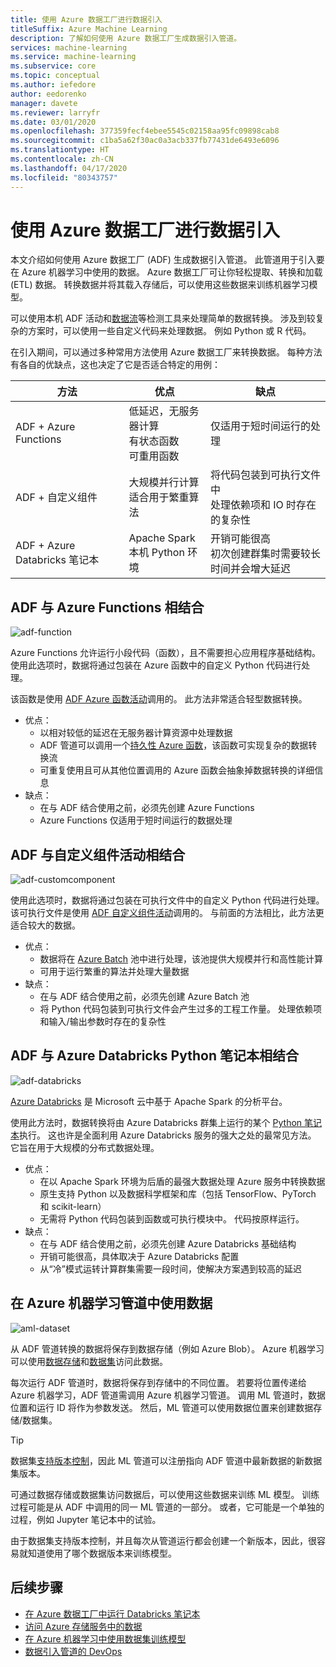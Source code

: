 ```yaml
---
title: 使用 Azure 数据工厂进行数据引入
titleSuffix: Azure Machine Learning
description: 了解如何使用 Azure 数据工厂生成数据引入管道。
services: machine-learning
ms.service: machine-learning
ms.subservice: core
ms.topic: conceptual
ms.author: iefedore
author: eedorenko
manager: davete
ms.reviewer: larryfr
ms.date: 03/01/2020
ms.openlocfilehash: 377359fecf4ebee5545c02158aa95fc09898cab8
ms.sourcegitcommit: c1ba5a62f30ac0a3acb337fb77431de6493e6096
ms.translationtype: HT
ms.contentlocale: zh-CN
ms.lasthandoff: 04/17/2020
ms.locfileid: "80343757"
---
```

# <a name="data-ingestion-with-azure-data-factory"></a>使用 Azure 数据工厂进行数据引入

本文介绍如何使用 Azure 数据工厂 (ADF) 生成数据引入管道。 此管道用于引入要在 Azure 机器学习中使用的数据。 Azure 数据工厂可让你轻松提取、转换和加载 (ETL) 数据。 转换数据并将其载入存储后，可以使用这些数据来训练机器学习模型。

可以使用本机 ADF 活动和[数据流](https://docs.azure.cn/data-factory/control-flow-execute-data-flow-activity)等检测工具来处理简单的数据转换。 涉及到较复杂的方案时，可以使用一些自定义代码来处理数据。 例如 Python 或 R 代码。

在引入期间，可以通过多种常用方法使用 Azure 数据工厂来转换数据。 每种方法有各自的优缺点，这也决定了它是否适合特定的用例：

| 方法 | 优点 | 缺点 |
| ----- | ----- | ----- |
| ADF + Azure Functions | 低延迟，无服务器计算</br>有状态函数</br>可重用函数 | 仅适用于短时间运行的处理 |
| ADF + 自定义组件 | 大规模并行计算</br>适合用于繁重算法 | 将代码包装到可执行文件中</br>处理依赖项和 IO 时存在的复杂性 |
| ADF + Azure Databricks 笔记本 | Apache Spark</br>本机 Python 环境 | 开销可能很高</br>初次创建群集时需要较长时间并会增大延迟

## <a name="adf-with-azure-functions"></a>ADF 与 Azure Functions 相结合

![adf-function](media/how-to-data-ingest-adf/adf-function.png)

Azure Functions 允许运行小段代码（函数），且不需要担心应用程序基础结构。 使用此选项时，数据将通过包装在 Azure 函数中的自定义 Python 代码进行处理。 

该函数是使用 [ADF Azure 函数活动](https://docs.azure.cn/data-factory/control-flow-azure-function-activity)调用的。 此方法非常适合轻型数据转换。 

* 优点：
    * 以相对较低的延迟在无服务器计算资源中处理数据
    * ADF 管道可以调用一个[持久性 Azure 函数](/azure-functions/durable/durable-functions-overview)，该函数可实现复杂的数据转换流 
    * 可重复使用且可从其他位置调用的 Azure 函数会抽象掉数据转换的详细信息
* 缺点：
    * 在与 ADF 结合使用之前，必须先创建 Azure Functions
    * Azure Functions 仅适用于短时间运行的数据处理

## <a name="adf-with-custom-component-activity"></a>ADF 与自定义组件活动相结合

![adf-customcomponent](media/how-to-data-ingest-adf/adf-customcomponent.png)

使用此选项时，数据将通过包装在可执行文件中的自定义 Python 代码进行处理。 该可执行文件是使用 [ADF 自定义组件活动](https://docs.azure.cn/data-factory/transform-data-using-dotnet-custom-activity)调用的。 与前面的方法相比，此方法更适合较大的数据。

* 优点：
    * 数据将在 [Azure Batch](https://docs.azure.cn/batch/batch-technical-overview) 池中进行处理，该池提供大规模并行和高性能计算
    * 可用于运行繁重的算法并处理大量数据
* 缺点：
    * 在与 ADF 结合使用之前，必须先创建 Azure Batch 池
    * 将 Python 代码包装到可执行文件会产生过多的工程工作量。 处理依赖项和输入/输出参数时存在的复杂性

## <a name="adf-with-azure-databricks-python-notebook"></a>ADF 与 Azure Databricks Python 笔记本相结合

![adf-databricks](media/how-to-data-ingest-adf/adf-databricks.png)

[Azure Databricks](https://azure.microsoft.com/services/databricks/) 是 Microsoft 云中基于 Apache Spark 的分析平台。

使用此方法时，数据转换将由 Azure Databricks 群集上运行的某个 [Python 笔记本](https://docs.azure.cn/data-factory/transform-data-using-databricks-notebook)执行。 这也许是全面利用 Azure Databricks 服务的强大之处的最常见方法。 它旨在用于大规模的分布式数据处理。

* 优点：
    * 在以 Apache Spark 环境为后盾的最强大数据处理 Azure 服务中转换数据
    * 原生支持 Python 以及数据科学框架和库（包括 TensorFlow、PyTorch 和 scikit-learn）
    * 无需将 Python 代码包装到函数或可执行模块中。 代码按原样运行。
* 缺点：
    * 在与 ADF 结合使用之前，必须先创建 Azure Databricks 基础结构
    * 开销可能很高，具体取决于 Azure Databricks 配置
    * 从“冷”模式运转计算群集需要一段时间，使解决方案遇到较高的延迟 
    

## <a name="consuming-data-in-azure-machine-learning-pipelines"></a>在 Azure 机器学习管道中使用数据

![aml-dataset](media/how-to-data-ingest-adf/aml-dataset.png)

从 ADF 管道转换的数据将保存到数据存储（例如 Azure Blob）。 Azure 机器学习可以使用[数据存储](https://docs.azure.cn/machine-learning/how-to-access-data#create-and-register-datastores)和[数据集](https://docs.azure.cn/machine-learning/how-to-create-register-datasets)访问此数据。

每次运行 ADF 管道时，数据将保存到存储中的不同位置。 若要将位置传递给 Azure 机器学习，ADF 管道需调用 Azure 机器学习管道。 调用 ML 管道时，数据位置和运行 ID 将作为参数发送。 然后，ML 管道可以使用数据位置来创建数据存储/数据集。 

> [!TIP]
> 数据集[支持版本控制](https://docs.azure.cn/machine-learning/how-to-version-track-datasets)，因此 ML 管道可以注册指向 ADF 管道中最新数据的新数据集版本。

可通过数据存储或数据集访问数据后，可以使用这些数据来训练 ML 模型。 训练过程可能是从 ADF 中调用的同一 ML 管道的一部分。 或者，它可能是一个单独的过程，例如 Jupyter 笔记本中的试验。

由于数据集支持版本控制，并且每次从管道运行都会创建一个新版本，因此，很容易就知道使用了哪个数据版本来训练模型。

## <a name="next-steps"></a>后续步骤

* [在 Azure 数据工厂中运行 Databricks 笔记本](https://docs.azure.cn/data-factory/transform-data-using-databricks-notebook)
* [访问 Azure 存储服务中的数据](https://docs.azure.cn/machine-learning/how-to-access-data#create-and-register-datastores)
* [在 Azure 机器学习中使用数据集训练模型](https://docs.azure.cn/machine-learning/how-to-train-with-datasets)
* [数据引入管道的 DevOps](https://docs.azure.cn/machine-learning/how-to-cicd-data-ingestion)

